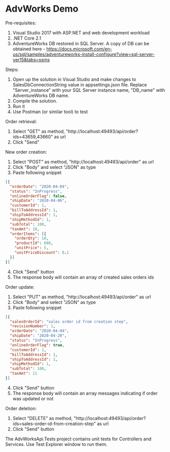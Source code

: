 # AdvWorks Demo

Pre-requisites:
1. Visual Studio 2017 with ASP.NET and web development workload
2. .NET Core 2.1
3. AdventureWorks DB restored in SQL Server. A copy of DB can be obtained here - https://docs.microsoft.com/en-us/sql/samples/adventureworks-install-configure?view=sql-server-ver15&tabs=ssms

Steps:
1. Open up the solution in Visual Studio and make changes to SalesDbConnectionString value in appsettings.json file. Replace "Server_instance" with your SQL Server instance name, "DB_name" with AdventureWorks DB name.
2. Compile the solution.
3. Run it
4. Use Postman (or similar tool) to test

Order retrieval:
 1. Select "GET" as method, "http://localhost:49493/api/order?ids=43659,43660" as url
 2. Click "Send"
 
New order creation:
 1. Select "POST" as method, "http://localhost:49493/api/order" as url
 2. Click "Body" and select "JSON" as type
 3. Paste following snippet
  ```json
  [{
    "orderDate": "2020-04-04",
    "status": "InProgress",
    "onlineOrderFlag": false,
    "shipDate": "2020-04-06",
    "customerId": 1,
    "billToAddressId": 1,
    "shipToAddressId": 1,
    "shipMethodId": 1,
    "subTotal": 100,
    "taxAmt": 10,
    "orderItems": [{
      "orderQty": 10,
      "productId": 680,
      "unitPrice": 5,
      "unitPriceDiscount": 0.1
    }]
  }]
  ```
  4. Click "Send" button
  5. The response body will contain an array of created sales orders ids
  
 Order update:
 1. Select "PUT" as method, "http://localhost:49493/api/order" as url
 2. Click "Body" and select "JSON" as type
 3. Paste following snippet
  ```json
  [{
    "salesOrderId": "sales order id from creation step",
    "revisionNumber": 1,
    "orderDate": "2020-04-04",
    "shipDate": "2020-04-20",
    "status": "InProgress",
    "onlineOrderFlag": true,
    "customerId": 1,
    "billToAddressId": 1,
    "shipToAddressId": 1,
    "shipMethodId": 1,
    "subTotal": 100,
    "taxAmt": 11
  }]
  ```
  4. Click "Send" button
  5. The response body will contain an array messages indicating if order was updated or not
  
Order deletion:
 1. Select "DELETE" as method, "http://localhost:49493/api/order?ids=sales-order-id-from-creation-step" as url
 2. Click "Send" button
  
  
The AdvWorksApi.Tests project contains unit tests for Controllers and Services. Use Test Explorer window to run them.
